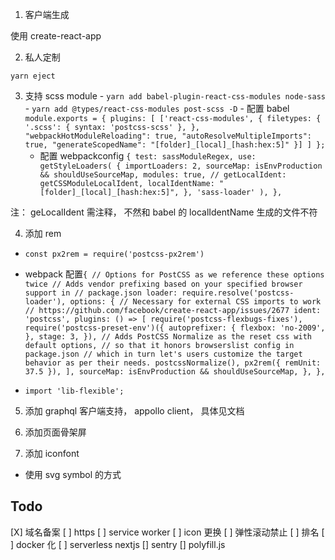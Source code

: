 1. 客户端生成

使用 create-react-app

2. 私人定制

`yarn eject`

3. 支持 scss module - `yarn add babel-plugin-react-css-modules node-sass` - `yarn add @types/react-css-modules post-scss -D` - 配置 babel
   `module.exports = { plugins: [ ['react-css-modules', { filetypes: { '.scss': { syntax: 'postcss-scss' }, }, "webpackHotModuleReloading": true, "autoResolveMultipleImports": true, "generateScopedName": "[folder]_[local]_[hash:hex:5]" }] ] };`
    - 配置 webpackconfig
      `{ test: sassModuleRegex, use: getStyleLoaders( { importLoaders: 2, sourceMap: isEnvProduction && shouldUseSourceMap, modules: true, // getLocalIdent: getCSSModuleLocalIdent, localIdentName: "[folder]_[local]_[hash:hex:5]", }, 'sass-loader' ), },`

注： geLocalIdent 需注释， 不然和 babel 的 localIdentName 生成的文件不符

4. 添加 rem

-   `const px2rem = require('postcss-px2rem')`
-   webpack 配置`{ // Options for PostCSS as we reference these options twice // Adds vendor prefixing based on your specified browser support in // package.json loader: require.resolve('postcss-loader'), options: { // Necessary for external CSS imports to work // https://github.com/facebook/create-react-app/issues/2677 ident: 'postcss', plugins: () => [ require('postcss-flexbugs-fixes'), require('postcss-preset-env')({ autoprefixer: { flexbox: 'no-2009', }, stage: 3, }), // Adds PostCSS Normalize as the reset css with default options, // so that it honors browserslist config in package.json // which in turn let's users customize the target behavior as per their needs. postcssNormalize(), px2rem({ remUnit: 37.5 }), ], sourceMap: isEnvProduction && shouldUseSourceMap, }, },`

-   `import 'lib-flexible';`

5. 添加 graphql 客户端支持， appollo client， 具体见文档

6. 添加页面骨架屏

7. 添加 iconfont

-   使用 svg symbol 的方式

## Todo

[X] 域名备案
[ ] https
[ ] service worker
[ ] icon 更换
[ ] 弹性滚动禁止
[ ] 排名
[ ] docker 化
[ ] serverless nextjs
[] sentry
[] polyfill.js
